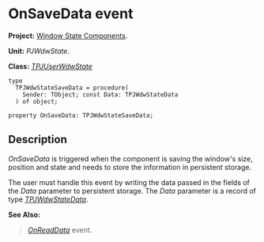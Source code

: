 # OnSaveData event #

**Project:** [Window State Components](WindowStateComponents.md).

**Unit:** _PJWdwState_.

**Class:** _[TPJUserWdwState](TPJUserWdwState.md)_

```
type
  TPJWdwStateSaveData = procedure(
    Sender: TObject; const Data: TPJWdwStateData
  ) of object;

property OnSaveData: TPJWdwStateSaveData;
```

## Description ##

_OnSaveData_ is triggered when the component is saving the window's size, position and state and needs to store the information in persistent storage.

The user must handle this event by writing the data passed in the fields of the _Data_ parameter to persistent storage. The _Data_ parameter is a record of type _[TPJWdwStateData](TPJWdwStateData.md)_.

**See Also:**
> _[OnReadData](TPJUserWdwStateOnReadData.md)_ event.